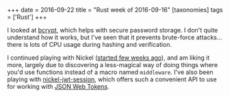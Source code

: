 +++
date = 2016-09-22
title = "Rust week of 2016-09-16"
[taxonomies]
tags = ['Rust']
+++

I looked at [bcrypt], which helps with secure password storage. I don't
quite understand how it works, but I've seen that it prevents
brute-force attacks... there is lots of CPU usage during hashing and
verification.

I continued playing with Nickel ([started few weeks ago]), and am liking
it more, largely due to discovering a less-magical way of doing things
where you'd use functions instead of a macro named `middleware`. I've
also been playing with [nickel-jwt-session], which offers such a
convenient API to use for working with [JSON Web Tokens].

  [bcrypt]: https://crates.io/crates/bcrypt
  [started few weeks ago]: http://tshepang.net/rust-week-of-2016-09-02
  [nickel-jwt-session]: https://github.com/kaj/nickel-jwt-session
  [JSON Web Tokens]: https://jwt.io
